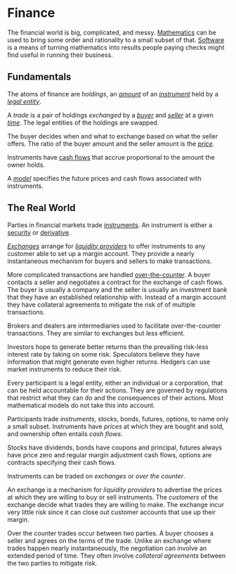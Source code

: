 # Finance

The financial world is big, complicated, and messy.
[Mathematics](../mathematics.md) can be used to bring some order
and rationality to a small subset of that.
[Software](../software.md) is a means of turning mathematics into results
people paying checks might find useful in running their business.

## Fundamentals

The atoms of finance are _holdings_,
an [_amount_](amount.md) of an [_instrument_](instrument.md) held
by a [_legal entity_](legal_entity.md).

A _trade_ is a pair of holdings _exchanged_ by a [_buyer_](buyer.md) and [_seller_](seller.md)
at a given [_time_](time.md). The legal entities of the holdings are swapped.

The buyer decides when and what to exchange based on what the seller offers.
The ratio of the buyer amount and the seller amount is the
[_price_](price.md).

Instruments have [cash flows](cash_flow.md) that
accrue proportional to the amount the owner holds.

<!-- [stocks](stock.md) have dividends, [bonds](bond.md) have coupons,
[futures](futures.md) have margin adjustments.  -->

A [_model_](model.md) specifies the
future prices and cash flows associated with instruments.

<!-- (who, what, when, where, why) -->

## The Real World

Parties in financial markets trade [instruments](instrument.md).
An instrument is either a [security](security.md) or [derivative](derivative.md).

[_Exchanges_](exchange.md) arrange for [_liquidity
providers_](liquidity_provider.md) to offer instruments to any customer
able to set up a margin account.  They provide a nearly instantaneous
mechanism for buyers and sellers to make transactions.

More complicated transactions are handled [over-the-counter](otd.md).
A buyer contacts a seller and negotiates a contract for the
exchange of cash flows. The buyer is usually a company and
the seller is usually an investment bank that they have an
established relationship with. Instead of a margin account
they have collateral agreements to mitigate the risk of
of multiple transactions.

Brokers and dealers are intermediaries used to facilitate
over-the-counter transactions. They are similar to exchanges
but less efficient.

Investors hope to generate better returns than the prevailing risk-less
interest rate by taking on some risk.  Speculators believe they have
information that might generate even higher returns. Hedgers can use
market instruments to reduce their risk.

Every participant is a legal entity, either an individual or a
corporation, that can be held accountable for their actions. They
are governed by regulations that restrict what they can do and the
consequences of their actions. Most mathematical models do not take
this into account. 

Participants trade _instruments_, stocks, bonds, futures, options, to
name only a small subset. Instruments have _prices_ at which they are
bought and sold, and ownership often entails _cash flows_.

Stocks have dividends, bonds have coupons and principal, futures always
have price zero and regular margin adjustment cash flows,
options are contracts specifying their cash flows.

Instruments can be traded on _exchanges_ or _over the counter_.

An exchange is a mechanism for _liquidity providers_ to advertise
the prices at which they are willing to buy or sell instruments.
The _customers_ of the exchange decide what trades they are willing
to make. The exchange incur very little risk since it can close
out customer accounts that use up their margin.

Over the counter trades occur between two parties. A buyer chooses
a seller and agrees on the terms of the trade. Unlike an exchange
where trades happen nearly instantaneously, the negotiation can
involve an extended period of time. They often involve _collateral
agreements_ between the two parties to mitigate risk.

